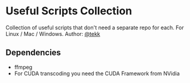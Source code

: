 # Useful Scripts Collection
Collection of useful scripts that don't need a separate repo for each.
For Linux / Mac / Windows.
Author: [@tekk](https://github.com/tekk)

## Dependencies

- ffmpeg
- For CUDA transcoding you need the CUDA Framework from NVidia
